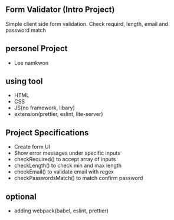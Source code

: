 ## Form Validator (Intro Project)

Simple client side form validation. Check requird, length, email and password match

## personel Project

- Lee namkwon

## using tool

- HTML
- CSS
- JS(no framework, libary)
- extension(prettier, eslint, lite-server)

## Project Specifications

- Create form UI
- Show error messages under specific inputs
- checkRequired() to accept array of inputs
- checkLength() to check min and max length
- checkEmail() to validate email with regex
- checkPasswordsMatch() to match confirm password

## optional

- adding webpack(babel, eslint, prettier)
